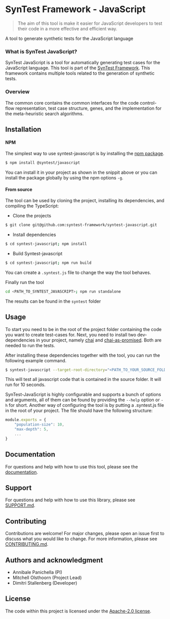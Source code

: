 # SynTest Framework - JavaScript

> The aim of this tool is make it easier for JavaScript developers to test their code in a more effective and efficient way.

A tool to generate synthetic tests for the JavaScript language

### What is SynTest JavaScript?

SynTest JavaScript is a tool for automatically generating test cases for the JavaScript language. This tool is part of the [SynTest Framework](https://www.syntest.org). This framework contains multiple tools related to the generation of synthetic tests.

### Overview

The common core contains the common interfaces for the code control-flow representation, test case structure, genes, and the implementation for the meta-heuristic search algorithms.

## Installation

#### NPM

The simplest way to use syntest-javascript is by installing the [npm package](https://www.npmjs.com/package/syntest/javascript).

```bash
$ npm install @syntest/javascript
```

You can install it in your project as shown in the snippit above or you can install the package globally by using the npm options `-g`.

#### From source

The tool can be used by cloning the project, installing its dependencies, and compiling the TypeScript:

- Clone the projects

```bash
$ git clone git@github.com:syntest-framework/syntest-javascript.git
```

- Install dependencies

```bash
$ cd syntest-javascript; npm install
```

- Build Syntest-javascript

```bash
$ cd syntest-javascript; npm run build
```

You can create a `.syntest.js` file to change the way the tool behaves.

Finally run the tool

```bash
cd <PATH_TO_SYNTEST_JAVASCRIPT>; npm run standalone
```

The results can be found in the `syntest` folder

## Usage

To start you need to be in the root of the project folder containing the code you want to create test-cases for. Next, you need to install two dev-dependencies in your project, namely [chai](https://www.npmjs.com/package/chai) and [chai-as-promised](https://www.npmjs.com/package/chai-as-promised). Both are needed to run the tests.

After installing these dependencies together with the tool, you can run the following example command.

```bash
$ syntest-javascript --target-root-directory="<PATH_TO_YOUR_SOURCE_FOLDER>/src" --total-time=10
```

This will test all javascript code that is contained in the source folder. It will run for 10 seconds.

SynTest-JavaScript is highly configurable and supports a bunch of options and arguments, all of them can be found by providing the `--help` option or `-h` for short. Another way of configuring the tool is by putting a .syntest.js file in the root of your project. The file should have the following structure:

```js
module.exports = {
    "population-size": 10,
    "max-depth": 5,
    ...
}
```

## Documentation

For questions and help with how to use this tool, please see the [documentation](https://www.syntest.org).

## Support

For questions and help with how to use this library, please see [SUPPORT.md](SUPPORT.md).

## Contributing

Contributions are welcome! For major changes, please open an issue first to discuss what you would like to change. For more information, please see [CONTRIBUTING.md](CONTRIBUTING.md).

## Authors and acknowledgment

- Annibale Panichella (PI)
- Mitchell Olsthoorn (Project Lead)
- Dimitri Stallenberg (Developer)

## License

The code within this project is licensed under the [Apache-2.0 license](LICENSE).
